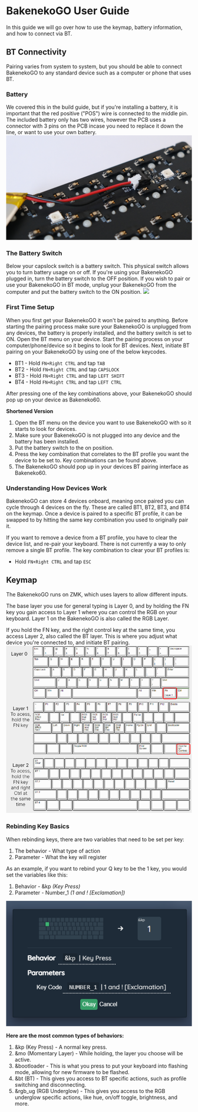 # BakenekoGO User Guide
In this guide we will go over how to use the keymap, battery information, and how to connect via BT.

## BT Connectivity
Pairing varies from system to system, but you should be able to connect BakenekoGO to any standard device such as a computer or phone that uses BT.

### Battery
We covered this in the build guide, but if you're installing a battery, it is important that the red positive ("POS") wire is connected to the middle pin. The included battery only has two wires, however the PCB uses a connector with 3 pins on the PCB incase you need to replace it down the line, or want to use your own battery.
![](images/BakenekoGO/battery-Temp.JPG)

### The Battery Switch
Below your capslock switch is a battery switch. This physical switch allows you to turn battery usage on or off. If you're using your BakenekoGO plugged in, turn the battery switch to the OFF position. If you wish to pair or use your BakenekoGO in BT mode, unplug your BakenekoGO from the computer and put the battery switch to the ON position.
![](images/BakenekoGO/Battery-Switch.png)

### First Time Setup
When you first get your BakenekoGO it won't be paired to anything. Before starting the pairing process make sure your BakenekoGO is unplugged from any devices, the battery is properly installed, and the battery switch is set to ON. Open the BT menu on your device. Start the pairing process on your computer/phone/device so it begins to look for BT devices. Next, initiate BT pairing on your BakenekoGO by using one of the below keycodes.

 - BT1 - Hold `FN+Right CTRL` and tap `TAB`
 - BT2 - Hold `FN+Right CTRL` and tap `CAPSLOCK`
 - BT3 - Hold `FN+Right CTRL` and tap `LEFT SHIFT`
 - BT4 - Hold `FN+Right CTRL` and tap `LEFT CTRL`

After pressing one of the key combinations above, your BakenekoGO should pop up on your device as Bakeneko60.

**Shortened Version**

 1. Open the BT menu on the device you want to use BakenekoGO with so it starts to look for devices.
 2. Make sure your BakenekoGO is not plugged into any device and the battery has been installed.
 3. Put the battery switch to the on position.
 4. Press the key combination that correlates to the BT profile you want the device to be set to. Key combinations can be found above.
 5. The BakenekoGO should pop up in your devices BT pairing interface as Bakeneko60.

### Understanding How Devices Work
BakenekoGO can store 4 devices onboard, meaning once paired you can cycle through 4 devices on the fly. These are called BT1, BT2, BT3, and BT4 on the keymap. Once a device is paired to a specific BT profile, it can be swapped to by hitting the same key combination you used to originally pair it.

If you want to remove a device from a BT profile, you have to clear the device list, and re-pair your keyboard. There is not currently a way to only remove a single BT profile. The key combination to clear your BT profiles is:

 - Hold `FN+Right CTRL` and tap `ESC`

## Keymap
The BakenekoGO runs on ZMK, which uses layers to allow different inputs. 

The base layer you use for general typing is Layer 0, and by holding the FN key you gain access to Layer 1 where you can control the RGB on your keyboard. Layer 1 on the BakenekoGO is also called the RGB Layer. 

If you hold the FN key, and the right control key at the same time, you access Layer 2, also called the BT layer. This is where you adjust what device you're connected to, and initiate BT pairing.
![](images/BakenekoGO/keymap.png)

### Rebinding Key Basics
When rebinding keys, there are two variables that need to be set per key:

1. The behavior - What type of action
2. Parameter - What the key will register

As an example, if you want to rebind your Q key to be the 1 key, you would set the variables like this:

1. Behavior - &kp *(Key Press)*
2. Parameter - Number_1 *(1 and ! [Exclamation])*

![](images/BakenekoGO/Key-Press-Example.png)

**Here are the most common types of behaviors:**

1. &kp (Key Press) - A normal key press. 
2. &mo (Momentary Layer) - While holding, the layer you choose will be active.
3. &bootloader - This is what you press to put your keyboard into flashing mode, allowing for new firmware to be flashed.
4. &bt (BT) - This gives you access to BT specific actions, such as profile switching and disconnecting.
5. &rgb_ug (RGB Underglow) - This gives you access to the RGB underglow specific actions, like hue, on/off toggle, brightness, and more.
